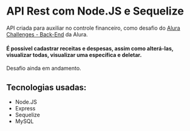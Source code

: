 # API Rest com Node.JS e Sequelize

API criada para auxiliar no controle financeiro, como desafio do <a href='https://www.alura.com.br/challenges/back-end-2?host=https://cursos.alura.com.br' target='_blank'>Alura Challenges - Back-End</a> da Alura.
<br>
#### É possível cadastrar receitas e despesas, assim como alterá-las, visualizar todas, visualizar uma específica e deletar.

Desafio ainda em andamento.

## Tecnologias usadas:

- Node.JS
- Express
- Sequelize
- MySQL
